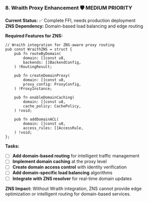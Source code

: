 ### **8. Wraith Proxy Enhancement** 🛡️ MEDIUM PRIORITY
**Current Status:** ✅ Complete FFI, needs production deployment  
**ZNS Dependency:** Domain-based load balancing and edge routing

**Required Features for ZNS:**
```zig
// Wraith integration for ZNS-aware proxy routing
pub const WraithZNS = struct {
    pub fn routeByDomain(
        domain: []const u8,
        backends: []BackendConfig,
    ) !RoutingResult;
    
    pub fn createDomainProxy(
        domain: []const u8,
        proxy_config: ProxyConfig,
    ) !ProxyInstance;
    
    pub fn enableDomainCaching(
        domain: []const u8,
        cache_policy: CachePolicy,
    ) !void;
    
    pub fn addDomainACL(
        domain: []const u8,
        access_rules: []AccessRule,
    ) !void;
};
```

**Tasks:**
- [ ] **Add domain-based routing** for intelligent traffic management
- [ ] **Implement domain caching** at the proxy level
- [ ] **Create domain access control** with identity verification
- [ ] **Add domain-specific load balancing** algorithms
- [ ] **Integrate with ZNS resolver** for real-time domain updates

**ZNS Impact:** Without Wraith integration, ZNS cannot provide edge optimization or intelligent routing for domain-based services.


